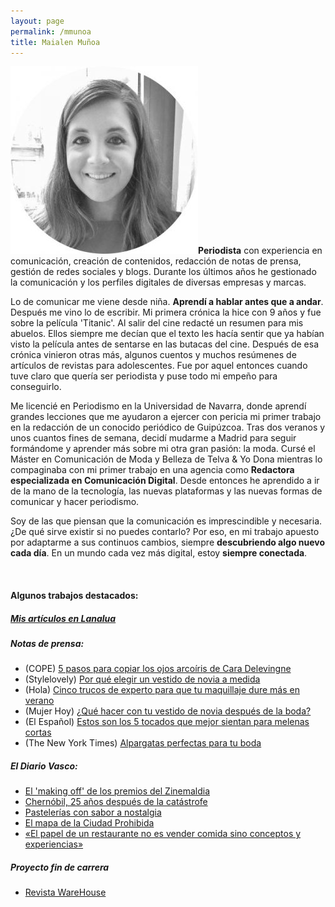 ```yaml
---
layout: page
permalink: /mmunoa
title: Maialen Muñoa
---
```


![](images/profile_m-300x300.jpg)**Periodista** con experiencia en comunicación, creación de contenidos, redacción de notas de prensa, gestión de redes sociales y blogs. Durante los últimos años he gestionado la comunicación y los perfiles digitales de diversas empresas y marcas.

Lo de comunicar me viene desde niña. **Aprendí a hablar antes que a andar**. Después me vino lo de escribir. Mi primera crónica la hice con 9 años y fue sobre la película 'Titanic'. Al salir del cine redacté un resumen para mis abuelos. Ellos siempre me decían que el texto les hacía sentir que ya habían visto la película antes de sentarse en las butacas del cine. Después de esa crónica vinieron otras más, algunos cuentos y muchos resúmenes de artículos de revistas para adolescentes. Fue por aquel entonces cuando tuve claro que quería ser periodista y puse todo mi empeño para conseguirlo.

Me licencié en Periodismo en la Universidad de Navarra, donde aprendí grandes lecciones que me ayudaron a ejercer con pericia mi primer trabajo en la redacción de un conocido periódico de Guipúzcoa. Tras dos veranos y unos cuantos fines de semana, decidí mudarme a Madrid para seguir formándome y aprender más sobre mi otra gran pasión: la moda. Cursé el Máster en Comunicación de Moda y Belleza de Telva & Yo Dona mientras lo compaginaba con mi primer trabajo en una agencia como **Redactora especializada en Comunicación Digital**. Desde entonces he aprendido a ir de la mano de la tecnología, las nuevas plataformas y las nuevas formas de comunicar y hacer periodismo.

Soy de las que piensan que la comunicación es imprescindible y necesaria. ¿De qué sirve existir si no puedes contarlo? Por eso, en mi trabajo apuesto por adaptarme a sus continuos cambios, siempre **descubriendo algo nuevo cada día**. En un mundo cada vez más digital, estoy **siempre conectada**.

[](/blog/author/mmunoa/feed) [](https://twitter.com/maialenmunoa) [](https://linkedin.com/in/maialenmunoa)

#### Algunos trabajos destacados:

##### [Mis artículos en Lanalua](/blog/author/mmunoa)

##### Notas de prensa:

- (COPE) [5 pasos para copiar los ojos arcoíris de Cara Delevingne](https://www.cope.es/programas/solo-copees/cope-cool/noticias/como-conseguir-los-ojos-arcoiris-cara-delevingne-que-arrasan-entre-las-celebrities-20190829_487067)
- (Stylelovely) [Por qué elegir un vestido de novia a medida](https://stylelovely.com/bodas/vestido-de-novia-a-medida/)
- (Hola) [Cinco trucos de experto para que tu maquillaje dure más en verano](https://us.hola.com/belleza/actualidad/galeria/20180814128488/maquillaje-dure-mas-verano/5/)
- (Mujer Hoy) [¿Qué hacer con tu vestido de novia después de la boda?](https://www.mujerhoy.com/moda/novias/201805/29/conservar-vestido-novia-despues-boda-20180529175022.html)
- (El Español) [Estos son los 5 tocados que mejor sientan para melenas cortas](https://www.elespanol.com/corazon/estilo/20180810/tocados-mejor-sientan-melenas-cortas/328717494_0.html) 
- (The New York Times) [Alpargatas perfectas para tu boda](https://www.tmagazine.es/diseno/lisa-lopez/)

##### El Diario Vasco:

- [El 'making off' de los premios del Zinemaldia](https://www.diariovasco.com/20100920/cultura/making-premios-zinemaldia-20100920.html)
- [Chernóbil, 25 años después de la catástrofe](https://www.diariovasco.com/v/20100917/al-dia-local/chernobil-anos-despues-catastrofe-20100917.html)
- [Pastelerías con sabor a nostalgia](https://www.diariovasco.com/v/20100812/san-sebastian/pastelerias-sabor-nostalgia-20100812.html)
- [El mapa de la Ciudad Prohibida](https://www.diariovasco.com/v/20101207/san-sebastian/mapa-ciudad-prohibida-20101207.html)
- [«El papel de un restaurante no es vender comida sino conceptos y experiencias»](https://www.diariovasco.com/v/20101030/al-dia-sociedad/papel-restaurante-vender-comida-20101030.html)

##### Proyecto fin de carrera

- [Revista WareHouse](https://es.scribd.com/document/30713281/Warehouse)
